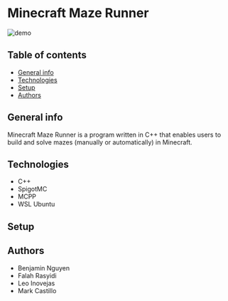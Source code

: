 # Minecraft Maze Runner
![demo](./minecraft%20demo.gif)

## Table of contents
* [General info](#general-info)
* [Technologies](#technologies)
* [Setup](#setup)
* [Authors](#authors)

## General info
Minecraft Maze Runner is a program written in C++ that enables users to build and solve mazes (manually or automatically) in Minecraft.

## Technologies
* C++
* SpigotMC
* MCPP
* WSL Ubuntu

## Setup

## Authors
* Benjamin Nguyen
* Falah Rasyidi
* Leo Inovejas
* Mark Castillo